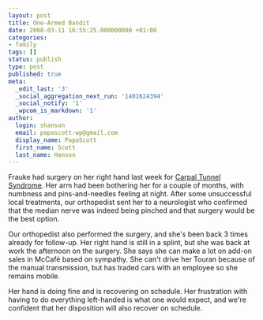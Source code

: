 ```yaml
---
layout: post
title: One-Armed Bandit
date: 2008-03-11 16:55:25.000000000 +01:00
categories:
- family
tags: []
status: publish
type: post
published: true
meta:
  _edit_last: '3'
  _social_aggregation_next_run: '1401624394'
  _social_notify: '1'
  _wpcom_is_markdown: '1'
author:
  login: shanson
  email: papascott-wp@gmail.com
  display_name: PapaScott
  first_name: Scott
  last_name: Hanson
---
```

<p>Frauke had surgery on her right hand last week for <a href="http://en.wikipedia.org/wiki/Carpal_Tunnel_Syndrome">Carpal Tunnel Syndrome</a>. Her arm had been bothering her for a couple of months, with numbness and pins-and-needles feeling at night. After some unsuccessful local treatments, our orthopedist sent her to a neurologist who confirmed that the median nerve was indeed being pinched and that surgery would be the best option.</p>
<p>Our orthopedist also performed the surgery, and she's been back 3 times already for follow-up. Her right hand is still in a splint, but she was back at work the afternoon on the surgery. She says she can make a lot on add-on sales in McCaf&eacute; based on sympathy. She can't drive her Touran because of the manual transmission, but has traded cars with an employee so she remains mobile.</p>
<p>Her hand is doing fine and is recovering on schedule. Her frustration with having to do everything left-handed is what one would expect, and we're confident that her disposition will also recover on schedule.</p>
